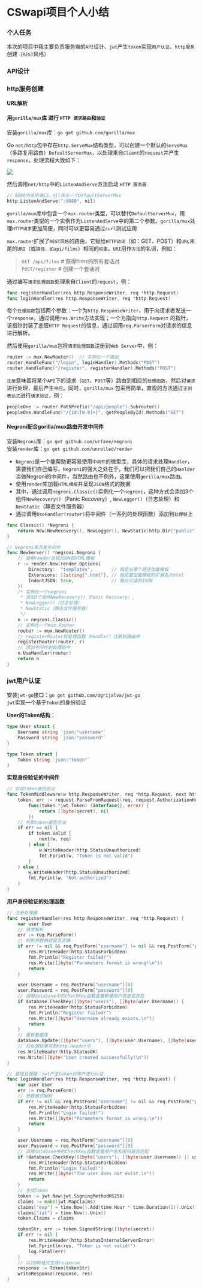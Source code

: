 # CSwapi项目个人小结

### 个人任务
本次的项目中我主要负责服务端的`API`设计、`jwt`产生`token`实现`用户认证`、`http服务`创建（`REST`风格）  

### API设计

### http服务创建
**URL解析**  
#### 用`gorilla/mux`库 进行 `HTTP 请求路由`和`验证`  
安装`gorilla/mux`库：`go get github.com/gorilla/mux`  

Go `net/http`包中存在`http.ServeMux`结构类型，可以创建一个默认的`ServeMux`（多路复用路由）`DefaultServerMux`，以处理来自`Client`的`request`并产生`response`，处理流程大致如下：  

![](images/http0.png)  
  
然后调用`net/http`中的`ListenAndServe`方法启动 `HTTP 服务器`  
```c
// 8080为监听端口，nil表示一个DefaultServerMux
http.ListenAndServe(":8080", nil)
```  
  
`gorilla/mux`库中包含一个`mux.router`类型，可以替代`DefaultServerMux`，用`mux.router`类型的一个实例作为`ListenAndServe`中的第二个参数。`gorilla/mux`处理`HTTP请求`更加简便，同时可以更容易通过`curl`测试应用  
  
`mux.router`扩展了`REST风格`的路由，它赋给`HTTP动词`（如：GET、POST）和`URL`末尾的`URI`（或`路径，如api/films`）相同的`权重`。`URI`用作`方法`的名词，例如：  
> `GET /api/films`  # 获得films的所有套话对  
> `POST/register`   # 创建一个套话对  

通过编写`请求处理函数`处理来自`Client`的`request`，例：
```go
func registerHandler(res http.ResponseWriter, req *http.Request)
func loginHandler(res http.ResponseWriter, req *http.Request)
```
每个`处理函数`包括两个参数：一个为`http.ResponseWriter`，用于向请求者发送一个`response`，通过调用`res.Write`方法实现；一个为指向`http.Request` 的指针，该指针封装了底层`HTTP Request`的信息，通过调用`req.ParserForm`对请求的信息进行解析。
  
然后使用`gorilla/mux`包将`请求处理函数`注册到`Web Server`中，例：
```go
router := mux.NewRouter()  // 实例化一个路由
router.HandleFunc("/login", loginHandler).Methods("POST")
router.HandleFunc("/register", registerHandler).Methods("POST")
```
`注册`意味着将某个`API`下的请求（`GET`、`POST`等）路由到相应的`处理函数`，然后对`请求`进行处理，最后产生`响应`。同时，`gorilla/mux` 包采用简单，直观的方法通过`正则表达式`进行`请求验证`，例：
```go
peopleOne := router.PathPrefix("/api/people").Subrouter()
peopleOne.HandleFunc("/{id:[0-9]+}", getPeopleById).Methods("GET")
```  

#### Negroni配合gorilla/mux路由开发中间件  
安装`Negroni`库：`go get github.com/urfave/negroni`  
安装`render`库：`go get github.com/unrolled/render`  
- `Negroni`是一个能帮助更容易使用`中间件`的微型库，具体的请求处理`Handler`，需要我们自己编写，`Negroni`的强大之处在于，我们可以把我们自己的`Hanlder`当做Negroni的中间件，当然路由也不例外，这里使用`gorilla/mux`路由。  
- 使用`render`库加载`HTML模板`并呈现`JSON`格式的数据
- 其中，通过调用`negroni.Classic()`实例化一个`negroni`，这种方式会添加3个组件`NewRecovery()`（Panic Recovery）, `NewLogger()`（日志处理）和`NewStatic`（静态文件服务器）  
- 通过调用`UseHandler(router)`将中间件（一系列的处理函数）添加到`处理链`上  
  
```go
func Classic() *Negroni {
    return New(NewRecovery(), NewLogger(), NewStatic(http.Dir("public")))
}
```
```go
// Negroni库开发中间件
func NewServer() *negroni.Negroni {
    // 使用render呈现JSON和HTML模板
	r := render.New(render.Options{
		Directory:  "templates",       // 指定从哪个路径加载模板
		Extensions: []string{".html"}, // 指定要加载模板的扩展名为html
		IndentJSON: true,              // 输出可读的JSON
	})
	/* 实例化一个negroni
	 * 添加3个组件NewRecovery()（Panic Recovery）,
	 * NewLogger()（日志处理）
	 * NewStatic（静态文件服务器）
	 */
	n := negroni.Classic()
	// 实例化一个mux.Router
	router := mux.NewRouter()
	// registerRouter将处理函数（Handler）注册到路由中
	registerRouter(router, r)
	// 添加中间件到处理链中
	n.UseHandler(router)
	return n
}
```  

### jwt用户认证
安装`jwt-go`接口：`go get github.com/dgrijalva/jwt-go`  
`jwt`实现一个基于`Token`的身份验证  

**User的Token结构**：
```go
type User struct {
	Username string `json:"username"`
	Password string `json:"password"`
}

type Token struct {
	Token string `json:"token"`
}
```
**实现身份验证的中间件**
```go
// 实现token身份验证
func TokenMiddleware(w http.ResponseWriter, req *http.Request, next http.HandlerFunc) {
	token, err := request.ParseFromRequest(req, request.AuthorizationHeaderExtractor,
		func(token *jwt.Token) (interface{}, error) {
			return []byte(secret), nil
		})
    // 判断token是否合法
	if err == nil {
		if token.Valid {
			next(w, req)
		} else {
			w.WriteHeader(http.StatusUnauthorized)
			fmt.Fprint(w, "Token is not valid")
		}
	} else {
		w.WriteHeader(http.StatusUnauthorized)
		fmt.Fprint(w, "Not authorized")
	}
}
```
**用户身份验证的处理函数**
```go
// 注册处理器
func registerHandler(res http.ResponseWriter, req *http.Request) {
	var user User
	// 请求解析
	err := req.ParseForm()
	// 判断参数格式是否正确
	if err != nil && req.PostForm["username"] != nil && req.PostForm["password"] != nil {
		res.WriteHeader(http.StatusForbidden)
		fmt.Println("Register failed!")
		res.Write([]byte("Parameters format is wrong!\n"))
		return
	}

	user.Username = req.PostForm["username"][0]
	user.Password = req.PostForm["password"][0]
    // 调用database中的CheckKey函数查看新建用户名是否存在
	if database.CheckKey([]byte("users"), []byte(user.Username)) {
		res.WriteHeader(http.StatusForbidden)
		fmt.Println("Register failed!")
		res.Write([]byte("Username already exists.\n"))
		return
	}
    // 更新数据库
	database.Update([]byte("users"), []byte(user.Username), []byte(user.Password))
    // 将处理结果写到http.Header中
	res.WriteHeader(http.StatusOK)
	res.Write([]byte("User created successfully!\n"))
}

// 登陆处理器：jwt产生token对用户进行认证
func loginHandler(res http.ResponseWriter, req *http.Request) {
	var user User
	err := req.ParseForm()
    // 参数格式解析
	if err != nil && req.PostForm["username"] != nil && req.PostForm["password"] != nil {
		res.WriteHeader(http.StatusForbidden)
		fmt.Println("Login failed!")
		res.Write([]byte("Parameters format is wrong.\n"))
		return
	}

	user.Username = req.PostForm["username"][0]
	user.Password = req.PostForm["password"][0]
    // 调用database中的CheckKey函数查看用户名和密码是否匹配
	if !database.CheckKey([]byte("users"), []byte(user.Username)) || user.Password != database.GetValue([]byte("users"), []byte(user.Username)) {
		res.WriteHeader(http.StatusForbidden)
		fmt.Println("Login failed!")
		res.Write([]byte("The user does not exist.\n"))
		return
	}
    // 生成Token
	token := jwt.New(jwt.SigningMethodHS256)
	claims := make(jwt.MapClaims)
	claims["exp"] = time.Now().Add(time.Hour * time.Duration(1)).Unix()
	claims["iat"] = time.Now().Unix()
	token.Claims = claims

	tokenStr, err := token.SignedString([]byte(secret))
	if err != nil {
		res.WriteHeader(http.StatusInternalServerError)
		fmt.Fprintln(res, "Token is not valid!")
		log.Fatal(err)
	}
    // 以JSON格式生成response
	response := Token{tokenStr}
	writeResponse(response, res)
}
```
